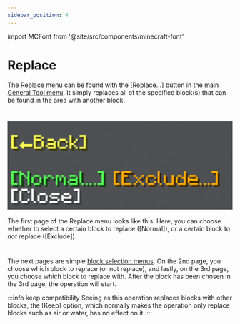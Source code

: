 ```yaml
---
sidebar_position: 4
---
```


import MCFont from '@site/src/components/minecraft-font'

# Replace

The Replace menu can be found with the <MCFont color="gold">[Replace...]</MCFont> button in the [main General Tool menu](usage#main-menu). It simply replaces all of the specified block(s) that can be found in the area with another block.
#
![The first page of the Replace menu](img/replace_menu_1.png)

The first page of the Replace menu looks like this. Here, you can choose whether to select a certain block to replace (<MCFont color="green">[Normal]</MCFont>), or a certain block to *not* replace (<MCFont color="gold">[Exclude]</MCFont>).
#
The next pages are simple [block selection menus](../chat-menu-system#block-selection). On the 2nd page, you choose which block to replace (or not replace), and lastly, on the 3rd page, you choose which block to replace with. After the block has been chosen in the 3rd page, the operation will start.

:::info keep compatibility
Seeing as this operation replaces blocks with other blocks, the <MCFont color="#0aad02">[Keep]</MCFont> option, which normally makes the operation only replace blocks such as air or water, has no effect on it.
:::
